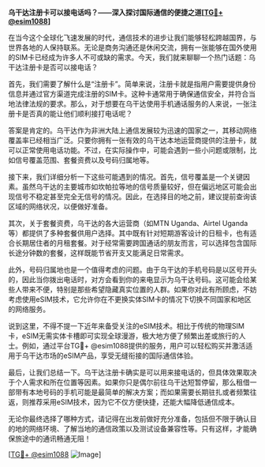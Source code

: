 **乌干达注册卡可以接电话吗？——深入探讨国际通信的便捷之道[[TG💪+ @esim1088](https://t.me/s/esim1088)]**

在当今这个全球化飞速发展的时代，通信技术的进步让我们能够轻松跨越国界，与世界各地的人保持联系。无论是商务沟通还是休闲交流，拥有一张能够在国外使用的SIM卡已经成为许多人不可或缺的需求。今天，我们就来聊聊一个热门话题：乌干达注册卡是否可以接电话？

首先，我们需要了解什么是“注册卡”。简单来说，注册卡就是指用户需要提供身份信息并通过官方渠道完成注册的SIM卡。这种卡通常用于确保通信安全，并符合当地法律法规的要求。那么，对于想要在乌干达使用手机通话服务的人来说，一张注册卡是否真的能让他们顺利接打电话呢？

答案是肯定的。乌干达作为非洲大陆上通信发展较为迅速的国家之一，其移动网络覆盖率已经相当广泛。只要你拥有一张有效的乌干达本地运营商提供的注册卡，就可以正常使用电话功能。不过，在实际操作中，可能会遇到一些小问题或限制，比如信号覆盖范围、套餐资费以及号码归属地等。

接下来，我们详细分析一下这些可能遇到的情况。首先，信号覆盖是一个关键因素。虽然乌干达的主要城市如坎帕拉等地的信号质量较好，但在偏远地区可能会出现信号不稳定甚至完全无信号的情况。因此，在选择目的地之前，建议提前查询该区域的网络状况，以便做好准备。

其次，关于套餐资费，乌干达的各大运营商（如MTN Uganda、Airtel Uganda等）都提供了多种套餐供用户选择。其中既有针对短期游客设计的日租卡，也有适合长期居住者的月租套餐。对于经常需要跨国通话的朋友而言，可以选择包含国际长途分钟数的套餐，这样既能节省开支又能满足日常需求。

此外，号码归属地也是一个值得考虑的问题。由于乌干达的手机号码是以区号开头的，因此当你拨出电话时，对方会看到你的来电显示为乌干达号码。这可能会给某些人带来不便，特别是那些希望隐藏真实位置的人群。如果你对此有所顾虑，不妨考虑使用eSIM技术，它允许你在不更换实体SIM卡的情况下切换不同国家和地区的网络服务。

说到这里，不得不提一下近年来备受关注的eSIM技术。相比于传统的物理SIM卡，eSIM无需实体卡槽即可实现全球漫游，极大地方便了频繁出差或旅行的人士。例如，通过平台TG💪+ @esim1088提供的服务，用户可以轻松购买并激活适用于乌干达市场的eSIM产品，享受无缝衔接的国际通信体验。

最后，让我们总结一下。乌干达注册卡确实是可以用来接电话的，但具体效果取决于个人需求和所在位置等因素。如果你只是偶尔前往乌干达短暂停留，那么租借一部带有本地号码的手机可能是最简单的解决方案；而如果需要长期驻扎或者频繁往返，则推荐采用eSIM技术，因为它不仅方便快捷，还能大幅降低通信成本。

无论你最终选择了哪种方式，请记得在出发前做好充分准备，包括但不限于确认目的地的网络环境、了解当地的通信政策以及测试设备兼容性等。只有这样，才能确保旅途中的通讯畅通无阻！

[[TG💪+ @esim1088](https://t.me/s/esim1088) ![Image](https://i.postimg.cc/4NQfJmqS/Snipaste-2025-05-13-00-14-12.png)]